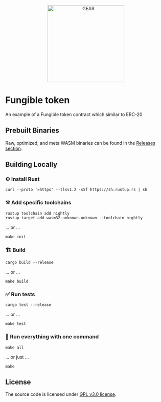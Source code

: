 <p align="center">
  <a href="https://gitpod.io/#https://github.com/gear-academy/fungible-token">
    <img src="https://gitpod.io/button/open-in-gitpod.svg" width="240" alt="GEAR">
  </a>
</p>

# Fungible token

An example of a Fungible token contract which similar to ERC-20

## Prebuilt Binaries

Raw, optimized, and meta WASM binaries can be found in the [Releases section](https://github.com/gear-academy/fungible-token/releases/tag/build).

## Building Locally

### ⚙️ Install Rust

```shell
curl --proto '=https' --tlsv1.2 -sSf https://sh.rustup.rs | sh
```

### ⚒️ Add specific toolchains

```shell
rustup toolchain add nightly
rustup target add wasm32-unknown-unknown --toolchain nightly
```

... or ...

```shell
make init
```

### 🏗️ Build

```shell
cargo build --release
```

... or ...

```shell
make build
```

### ✅ Run tests

```shell
cargo test --release
```

... or ...

```shell
make test
```

### 🚀 Run everything with one command

```shell
make all
```

... or just ...

```shell
make
```

## License

The source code is licensed under [GPL v3.0 license](LICENSE).
